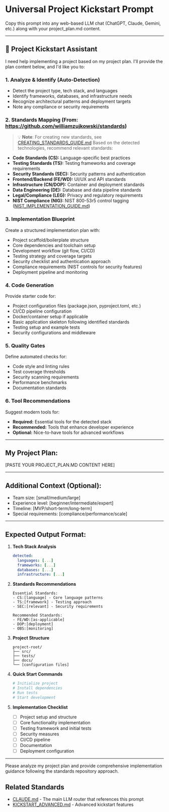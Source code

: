 # Universal Project Kickstart Prompt

Copy this prompt into any web-based LLM chat (ChatGPT, Claude, Gemini, etc.) along with your project_plan.md content.

---

## 🚀 Project Kickstart Assistant

I need help implementing a project based on my project plan. I'll provide the plan content below, and I'd like you to:

### 1. **Analyze & Identify** (Auto-Detection)
- Detect the project type, tech stack, and languages
- Identify frameworks, databases, and infrastructure needs
- Recognize architectural patterns and deployment targets
- Note any compliance or security requirements

### 2. **Standards Mapping** (From: https://github.com/williamzujkowski/standards)
> 💡 **Note**: For creating new standards, see [CREATING_STANDARDS_GUIDE.md](https://github.com/williamzujkowski/standards/blob/master/CREATING_STANDARDS_GUIDE.md)
Based on the detected technologies, recommend relevant standards:
- **Code Standards (CS):** Language-specific best practices
- **Testing Standards (TS):** Testing frameworks and coverage requirements
- **Security Standards (SEC):** Security patterns and authentication
- **Frontend/Backend (FE/WD):** UI/UX and API standards
- **Infrastructure (CN/DOP):** Container and deployment standards
- **Data Engineering (DE):** Database and data pipeline standards
- **Legal/Compliance (LEG):** Privacy and regulatory requirements
- **NIST Compliance (NIG):** NIST 800-53r5 control tagging ([NIST_IMPLEMENTATION_GUIDE.md](https://github.com/williamzujkowski/standards/blob/master/NIST_IMPLEMENTATION_GUIDE.md))

### 3. **Implementation Blueprint**
Create a structured implementation plan with:
- Project scaffold/boilerplate structure
- Core dependencies and toolchain setup
- Development workflow (git flow, CI/CD)
- Testing strategy and coverage targets
- Security checklist and authentication approach
- Compliance requirements (NIST controls for security features)
- Deployment pipeline and monitoring

### 4. **Code Generation**
Provide starter code for:
- Project configuration files (package.json, pyproject.toml, etc.)
- CI/CD pipeline configuration
- Docker/container setup if applicable
- Basic application skeleton following identified standards
- Testing setup and example tests
- Security configurations and middleware

### 5. **Quality Gates**
Define automated checks for:
- Code style and linting rules
- Test coverage thresholds
- Security scanning requirements
- Performance benchmarks
- Documentation standards

### 6. **Tool Recommendations**
Suggest modern tools for:
- **Required:** Essential tools for the detected stack
- **Recommended:** Tools that enhance developer experience
- **Optional:** Nice-to-have tools for advanced workflows

---

## My Project Plan:

[PASTE YOUR PROJECT_PLAN.MD CONTENT HERE]

---

## Additional Context (Optional):
- Team size: [small/medium/large]
- Experience level: [beginner/intermediate/expert]
- Timeline: [MVP/short-term/long-term]
- Special requirements: [compliance/performance/scale]

---

## Expected Output Format:

1. **Tech Stack Analysis**
   ```yaml
   detected:
     languages: [...]
     frameworks: [...]
     databases: [...]
     infrastructure: [...]
   ```

2. **Standards Recommendations**
   ```
   Essential Standards:
   - CS:[language] - Core language patterns
   - TS:[framework] - Testing approach
   - SEC:[relevant] - Security requirements

   Recommended Standards:
   - FE/WD:[as-applicable]
   - DOP:[deployment]
   - OBS:[monitoring]
   ```

3. **Project Structure**
   ```
   project-root/
   ├── src/
   ├── tests/
   ├── docs/
   └── [configuration files]
   ```

4. **Quick Start Commands**
   ```bash
   # Initialize project
   # Install dependencies
   # Run tests
   # Start development
   ```

5. **Implementation Checklist**
   - [ ] Project setup and structure
   - [ ] Core functionality implementation
   - [ ] Testing framework and initial tests
   - [ ] Security measures
   - [ ] CI/CD pipeline
   - [ ] Documentation
   - [ ] Deployment configuration

---

Please analyze my project plan and provide comprehensive implementation guidance following the standards repository approach.

## Related Standards

- [CLAUDE.md](./CLAUDE.md) - The main LLM router that references this prompt
- [KICKSTART_ADVANCED.md](./KICKSTART_ADVANCED.md) - Advanced kickstart features
